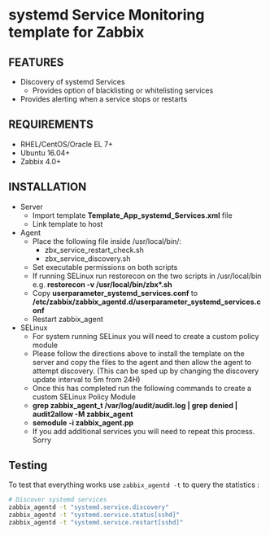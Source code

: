 systemd Service Monitoring template for Zabbix
===========================================

FEATURES
--------
* Discovery of systemd Services
  * Provides option of blacklisting or whitelisting services
* Provides alerting when a service stops or restarts

REQUIREMENTS
------------
* RHEL/CentOS/Oracle EL 7+
* Ubuntu 16.04+
* Zabbix 4.0+

INSTALLATION
------------
* Server
  * Import template __Template\_App\_systemd\_Services.xml__ file
  * Link template to host
* Agent
  * Place the following file inside /usr/local/bin/:
    * zbx\_service\_restart\_check.sh
    * zbx\_service\_discovery.sh
  * Set executable permissions on both scripts
  * If running SELinux run restorecon on the two scripts in /usr/local/bin e.g. __restorecon -v /usr/local/bin/zbx*.sh__
  * Copy __userparameter\_systemd\_services.conf__ to __/etc/zabbix/zabbix\_agentd.d/userparameter\_systemd\_services.conf__
  * Restart zabbix_agent
* SELinux
  * For system running SELinux you will need to create a custom policy module
  * Please follow the directions above to install the template on the server and copy the files to the agent and then allow the agent to attempt discovery. (This can be sped up by changing the discovery update interval to 5m from 24H)
  * Once this has completed run the following commands to create a custom SELinux Policy Module
  * __grep zabbix\_agent\_t /var/log/audit/audit.log | grep denied | audit2allow -M zabbix_agent__
  * __semodule -i zabbix_agent.pp__
  * If you add additional services you will need to repeat this process. Sorry

Testing
-------
To test that everything works use `zabbix_agentd -t` to query the statistics :

```bash
# Discover systemd services
zabbix_agentd -t "systemd.service.discovery"
zabbix_agentd -t "systemd.service.status[sshd]"
zabbix_agentd -t "systemd.service.restart[sshd]"
```
